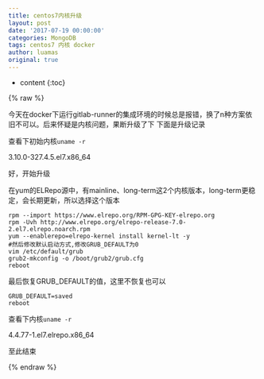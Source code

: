 ```yaml
---
title: centos7内核升级
layout: post
date: '2017-07-19 00:00:00'
categories: MongoDB
tags: centos7 内核 docker
author: luamas
original: true
---
```


* content
{:toc}

{% raw %}

今天在docker下运行gitlab-runner的集成环境的时候总是报错，换了n种方案依旧不可以。后来怀疑是内核问题，果断升级了下
下面是升级记录




查看下初始内核`uname -r`

3.10.0-327.4.5.el7.x86_64

好，开始升级

在yum的ELRepo源中，有mainline、long-term这2个内核版本，long-term更稳定，会长期更新，所以选择这个版本

```
rpm --import https://www.elrepo.org/RPM-GPG-KEY-elrepo.org
rpm -Uvh http://www.elrepo.org/elrepo-release-7.0-2.el7.elrepo.noarch.rpm
yum --enablerepo=elrepo-kernel install kernel-lt -y
#然后修改默认启动方式,修改GRUB_DEFAULT为0
vim /etc/default/grub
grub2-mkconfig -o /boot/grub2/grub.cfg
reboot
```

最后恢复GRUB_DEFAULT的值，这里不恢复也可以
```
GRUB_DEFAULT=saved
reboot
```



查看下内核`uname -r`

4.4.77-1.el7.elrepo.x86_64


至此结束




{% endraw %}

